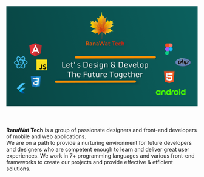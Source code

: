 <div align="center">
<a href="https://github.com/RanawatTech">
<img src="https://github.com/RanawatTech/.github/blob/main/profile/Github%20header.png"></a>
</div>
<br>
<br>
<br>
<b>RanaWat Tech</b> is a group of passionate designers and front-end developers of mobile and web applications.<br>
We are on a path to provide a nurturing environment for future developers and designers who are competent enough to learn and deliver great user experiences. We work in 7+ programming languages and various front-end frameworks to create our projects and provide effective & efficient solutions.
